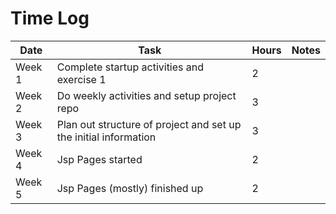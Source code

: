 # Time Log
| Date   | Task                                                             | Hours | Notes |
|--------|------------------------------------------------------------------|-------|-------|
| Week 1 | Complete startup activities and exercise 1                       | 2     |       |
| Week 2 | Do weekly activities and setup project repo                      | 3     |       |
| Week 3 | Plan out structure of project and set up the initial information | 3     |       |
| Week 4 | Jsp Pages started                                                | 2     |       |
| Week 5 | Jsp Pages (mostly) finished up                                   | 2     |       |